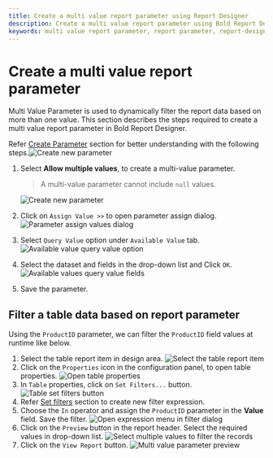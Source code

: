 ```yaml
---
title: Create a multi value report parameter using Report Designer
description: Create a multi value report parameter using Bold Report Designer, to modify the existing parameter properties in the RDL reports.
keywords: multi value report parameter, report parameter, report-designer, parameters
---
```


# Create a multi value report parameter

Multi Value Parameter is used to dynamically filter the report data based on more than one value. This section describes the steps required to create a multi value report parameter in Bold Report Designer.

Refer [Create Parameter](./../../report-parameters/add/#create-parameter) section for better understanding with the following steps.![Create new parameter](/static/assets/on-premise/images/report-designer/report-parameters/add-report-parameter/create-new-parameter.png)

1. Select **Allow multiple values**, to create a multi-value parameter.
   > A multi-value parameter cannot include `null` values.

   ![Create new parameter](/static/assets/on-premise/images/report-designer/report-parameters/add-report-parameter/enable-allow-multiple-values-option.png)
2. Click on `Assign Value >>` to open parameter assign dialog.
![Parameter assign values dialog](/static/assets/on-premise/images/report-designer/report-parameters/add-report-parameter/parameter-assign-values-dialog.png)
3. Select `Query Value` option under `Available Value` tab.
![Available value query value option](/static/assets/on-premise/images/report-designer/report-parameters/add-report-parameter/available-value-query-value-option.png)
4. Select the dataset and fields in the drop-down list and Click `OK`.
![Available values query value fields](/static/assets/on-premise/images/report-designer/report-parameters/add-report-parameter/available-values-query-value-fields.png)
5. Save the parameter.

## Filter a table data based on report parameter

Using the `ProductID` parameter, we can filter the `ProductID` field values at runtime like below.

1. Select the table report item in design area.
![Select the table report item](/static/assets/on-premise/images/report-designer/report-parameters/add-report-parameter/select-table-report-item.png)
2. Click on the `Properties` icon in the configuration panel, to open table properties.
![Open table properties](/static/assets/on-premise/images/report-designer/report-parameters/add-report-parameter/properties-icon-to-open-table-properties.png)
3. In `Table` properties, click on `Set Filters...` button.
![Table set filters button](/static/assets/on-premise/images/report-designer/report-parameters/add-report-parameter/table-set-filters-button.png)
4. Refer [Set filters](./../../compose-report/filter-data/) section to create new filter expression.
5. Choose the `In` operator and assign the `ProductID` parameter in the **Value** field. Save the filter.
![Open expression menu in filter dialog](/static/assets/on-premise/images/report-designer/report-parameters/add-report-parameter/add-filter-condition.png)
6. Click on the `Preview` button in the report header. Select the required values in drop-down list.
![Select multiple values to filter the records](/static/assets/on-premise/images/report-designer/report-parameters/add-report-parameter/select-multiple-value-in-parameter.png)
7. Click on the `View Report` button.
 ![Multi value parameter preview](/static/assets/on-premise/images/report-designer/report-parameters/add-report-parameter/multi-value-parameter-preview-output.png)